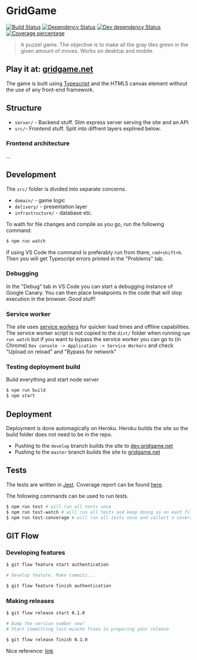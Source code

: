 # GridGame

[![Build Status][travis-image]][travis-url] [![Dependency Status][dependencies-image]][dependencies-url] [![Dev dependency Status][devDependencies-image]][devDependencies-url] [![Coverage percentage][codecov-image]][codecov-url]

> A puzzel game. The objective is to make all the gray tiles green in the given amount of moves. Works on desktop and mobile.

## **Play it at: [gridgame.net](https://gridgame.net/)**

The game is built using [Typescript](https://www.typescriptlang.org/) and the HTML5 canvas element without the use of any front-end framework.

## Structure

* `server/` - Backend stuff. Slim express server serving the site and an API
* `src/`- Frontend stuff. Split into diffrent layers explined below.

### Frontend architecture

...

## Development
The `src/` folder is divided into separate concerns. 
- `domain/` - game logic
- `delivery/` - presentation layer
- `infrastructure/` - database etc.

To wath for file changes and compile as you go, run the following command:
```bash
$ npm run watch
```
If using VS Code the command is preferably run from there, `cmd+shift+b`. Then you will get Typescript errors printed in the "Problems" tab.

### Debugging
In the "Debug" tab in VS Code you can start a debugging instance of Google Canary. You can then place breakpoints in the code that will stop execution in the browser. Good stuff!

### Service worker
The site uses [service workers](https://developer.mozilla.org/en-US/docs/Web/API/Service_Worker_API) for quicker load times and offline capabilities. The service worker script is not copied to the `dist/` folder when running `npm run watch` but if you want to bypass the service worker you can go to (in Chrome) `Dev console -> Application -> Service Workers` and check "Upload on reload" and "Bypass for network"

### Testing deployment build
Build everything and start node server
```bash
$ npm run build
$ npm start
```

## Deployment

Deployment is done automagically on Heroku. Heroku builds the site so the build folder does not need to be in the repo.

* Pushing to the `develop` branch builds the site to [dev.gridgame.net](https://dev.gridgame.net)
* Pushing to the `master` branch builds the site to [gridgame.net](https://gridgame.net)

## Tests
The tests are written in [Jest](https://jestjs.io/). Coverage report can be found [here](https://codecov.io/gh/simon-johansson/grid-game).

The following commands can be used to run tests.
```bash
$ npm run test # will run all tests once
$ npm run test-watch # will run all tests and keep doing so on each file change
$ npm run test-converage # will run all tests once and collect a coverage report
```

## GIT Flow

### Developing features
```bash
$ git flow feature start authentication

# Develop feature. Make commits...

$ git flow feature finish authentication
```

### Making releases
```bash
$ git flow release start 0.1.0

# Bump the version number now!
# Start committing last-minute fixes in preparing your release

$ git flow release finish 0.1.0
```

Nice reference: [link](https://jeffkreeftmeijer.com/git-flow/)

[travis-image]: https://travis-ci.org/simon-johansson/grid-game.svg?branch=master
[travis-url]: https://travis-ci.org/simon-johansson/grid-game

[dependencies-image]: https://david-dm.org/simon-johansson/grid-game.svg?theme=shields.io
[dependencies-url]: https://david-dm.org/simon-johansson/grid-game

[devDependencies-image]: https://david-dm.org/simon-johansson/grid-game/dev-status.svg
[devDependencies-url]: https://david-dm.org/simon-johansson/grid-game?type=dev

[codecov-image]: https://codecov.io/gh/simon-johansson/grid-game/branch/master/graph/badge.svg
[codecov-url]: https://codecov.io/gh/simon-johansson/grid-game
